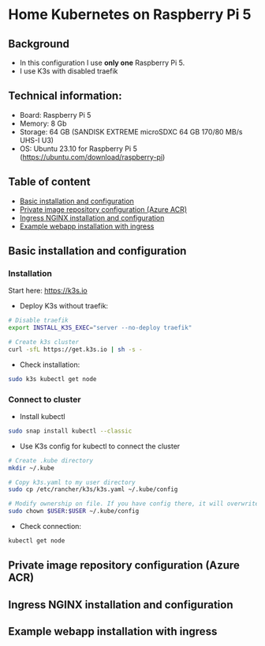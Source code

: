 # Home Kubernetes on Raspberry Pi 5

## Background

- In this configuration I use **only one** Raspberry Pi 5.
- I use K3s with disabled traefik

## Technical information:

- Board: Raspberry Pi 5
- Memory: 8 Gb
- Storage: 64 GB (SANDISK EXTREME microSDXC 64 GB 170/80 MB/s UHS-I U3)
- OS: Ubuntu 23.10 for Raspberry Pi 5 (https://ubuntu.com/download/raspberry-pi)

## Table of content

- [Basic installation and configuration](/#installation)
- [Private image repository configuration (Azure ACR)](/#cr)
- [Ingress NGINX installation and configuration](/#nginx)
- [Example webapp installation with ingress](/#example1)

## <a name="installation"></a>Basic installation and configuration

### Installation

Start here: https://k3s.io

- Deploy K3s without traefik:

```bash
# Disable traefik
export INSTALL_K3S_EXEC="server --no-deploy traefik"

# Create k3s cluster
curl -sfL https://get.k3s.io | sh -s -
```

- Check installation:

```bash
sudo k3s kubectl get node
```

### Connect to cluster

- Install kubectl

```bash
sudo snap install kubectl --classic
```

- Use K3s config for kubectl to connect the cluster

```bash
# Create .kube directory
mkdir ~/.kube

# Copy k3s.yaml to my user directory
sudo cp /etc/rancher/k3s/k3s.yaml ~/.kube/config

# Modify ownership on file. If you have config there, it will overwrite it!
sudo chown $USER:$USER ~/.kube/config
```

- Check connection:

```bash
kubectl get node
```

## <a name="cr"></a>Private image repository configuration (Azure ACR)

## <a name="nginx"></a>Ingress NGINX installation and configuration

## <a name="example1"></a>Example webapp installation with ingress
